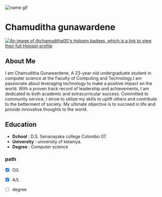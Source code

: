 ![name gif](https://drive.google.com/file/d/1SS8lEAWF1XBExpsvwADxr7nP0iam-F4b/view?usp=sharing)

# Chamuditha gunawardene
[![An image of @chamuditha00's Holopin badges, which is a link to view their full Holopin profile](https://holopin.me/chamuditha00)](https://holopin.io/@chamuditha00)
## About Me

I am Chamuditha Gunawardene, A 23-year-old undergraduate
student in computer science at the Faculty of Computing and
Technology.I am passionate about
leveraging technology to make a positive impact on the world.
With a proven track record of leadership and achievements,
I am dedicated to both academic and extracurricular success.
Committed to community service, I strive to utilize my skills to
uplift others and contribute to the betterment of society.
My ultimate objective is to succeed in life and provide
innovative thoughts to the world.


## Education

* **Dchool** : D.S. Senanayaka college Colombo 07.
* **University** : university of kelaniya.
* **Degree** : Computer science

### path

* [x] O/L
* [x] A/L
* [ ]  degree






